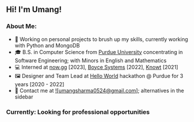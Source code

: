 ## Hi! I'm Umang!

### About Me:
- 🔭 Working on personal projects to brush up my skills, currently working with Python and MongoDB
- 🎓 B.S. in Computer Science from [Purdue University](https://cs.purdue.edu/) concentrating in Software Engineering; with Minors in English and Mathematics
- 💻 Interned at [now.gg](https://now.gg/) \[2023], [Boyce Systems](https://www.boycesystems.com/) \[2022\], [Knowt](https://knowt.com/) \[2021\]
- 🖼️ Designer and Team Lead at [Hello World](https://www.instagram.com/helloworldpurdue/?hl=en) hackathon @ Purdue for 3 years \[2020 - 2022\]
- 📧 Contact me at [![umangsharma0524@gmail.com]](mailto:umangsharma0524@gmail.com); alternatives in the sidebar

### Currently: Looking for professional opportunities
